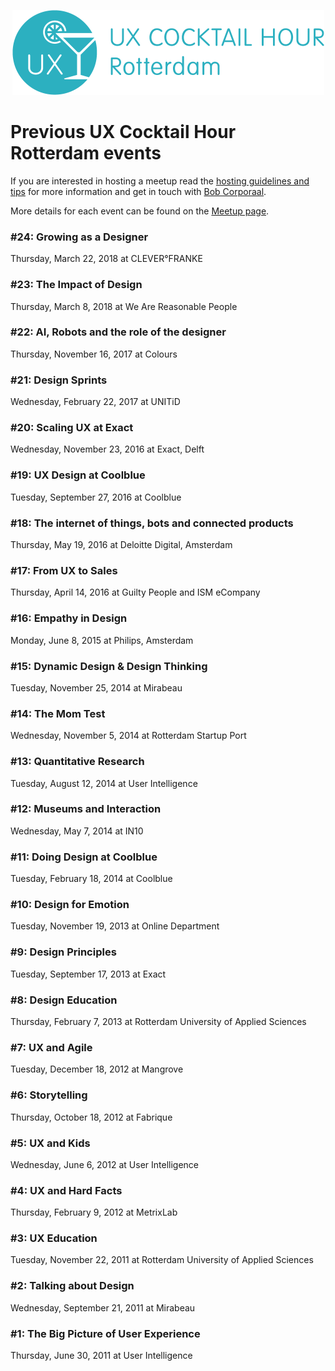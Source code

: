 <p align="center"><img src="/identity/ux_cocktail_hour_logo_text_v02.png" width=499 height=136 alt="UX Cocktail Hour Rotterdam logo"></p>

# Previous UX Cocktail Hour Rotterdam events
If you are interested in hosting a meetup read the [hosting guidelines and tips](/hosting-guidelines.md) for more information and get in touch with [Bob Corporaal](mailto:bob@reefscape.net).

More details for each event can be found on the [Meetup page](https://www.meetup.com/Rotterdam-UX-Cocktail-Hours/).

### #24: Growing as a Designer
Thursday, March 22, 2018 at CLEVER°FRANKE

### #23: The Impact of Design
Thursday, March 8, 2018 at We Are Reasonable People

### #22: AI, Robots and the role of the designer
Thursday, November 16, 2017 at Colours

### #21: Design Sprints
Wednesday, February 22, 2017 at UNITiD

### #20: Scaling UX at Exact
Wednesday, November 23, 2016 at Exact, Delft

### #19: UX Design at Coolblue
Tuesday, September 27, 2016 at Coolblue

### #18: The internet of things, bots and connected products
Thursday, May 19, 2016 at Deloitte Digital, Amsterdam

### #17: From UX to Sales
Thursday, April 14, 2016 at Guilty People and ISM eCompany

### #16: Empathy in Design
Monday, June 8, 2015 at Philips, Amsterdam

### #15: Dynamic Design & Design Thinking
Tuesday, November 25, 2014 at Mirabeau

### #14: The Mom Test
Wednesday, November 5, 2014 at Rotterdam Startup Port

### #13: Quantitative Research
Tuesday, August 12, 2014 at User Intelligence

### #12: Museums and Interaction
Wednesday, May 7, 2014 at IN10

### #11: Doing Design at Coolblue
Tuesday, February 18, 2014 at Coolblue

### #10: Design for Emotion
Tuesday, November 19, 2013 at Online Department

### #9: Design Principles
Tuesday, September 17, 2013 at Exact

### #8: Design Education
Thursday, February 7, 2013 at Rotterdam University of Applied Sciences

### #7: UX and Agile
Tuesday, December 18, 2012 at Mangrove

### #6: Storytelling
Thursday, October 18, 2012 at Fabrique

### #5: UX and Kids
Wednesday, June 6, 2012 at User Intelligence

### #4: UX and Hard Facts
Thursday, February 9, 2012 at MetrixLab

### #3: UX Education
Tuesday, November 22, 2011 at Rotterdam University of Applied Sciences

### #2: Talking about Design
Wednesday, September 21, 2011 at Mirabeau

### #1: The Big Picture of User Experience
Thursday, June 30, 2011 at User Intelligence

